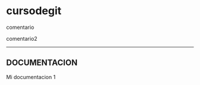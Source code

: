 cursodegit
==========
comentario

comentario2

------------------
DOCUMENTACION
------------------

Mi documentacion 1
